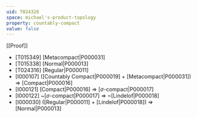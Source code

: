 ```yaml
---
uid: T024328
space: michael's-product-topology
property: countably-compact
value: false
---
```

[[Proof]]

* [T015349] [Metacompact|P000031]
* [T015338] [Normal|P000013]
* [T024316] [Regular|P000011]
* [I000107] ([Countably Compact|P000019] + [Metacompact|P000031]) => [Compact|P000016]
* [I000121] [Compact|P000016] => [$\sigma$-compact|P000017]
* [I000122] ~[$\sigma$-compact|P000017] => ~[Lindelof|P000018]
* [I000030] ([Regular|P000011] + [Lindelof|P000018]) => [Normal|P000013]

